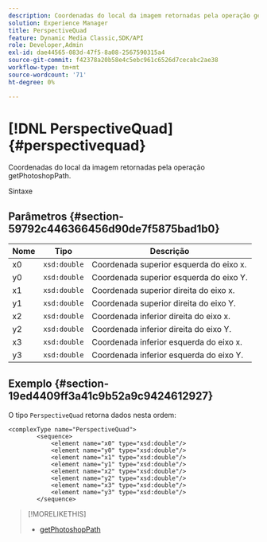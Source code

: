```yaml
---
description: Coordenadas do local da imagem retornadas pela operação getPhotoshopPath.
solution: Experience Manager
title: PerspectiveQuad
feature: Dynamic Media Classic,SDK/API
role: Developer,Admin
exl-id: dae44565-083d-47f5-8a08-2567590315a4
source-git-commit: f42378a20b58e4c5ebc961c6526d7cecabc2ae38
workflow-type: tm+mt
source-wordcount: '71'
ht-degree: 0%

---
```


# [!DNL PerspectiveQuad]{#perspectivequad}

Coordenadas do local da imagem retornadas pela operação getPhotoshopPath.

Sintaxe

## Parâmetros {#section-59792c446366456d90de7f5875bad1b0}

| Nome | Tipo | Descrição |
|---|---|---|
| x0 | `xsd:double` | Coordenada superior esquerda do eixo x. |
| y0 | `xsd:double` | Coordenada superior esquerda do eixo Y. |
| x1 | `xsd:double` | Coordenada superior direita do eixo x. |
| y1 | `xsd:double` | Coordenada superior direita do eixo Y. |
| x2 | `xsd:double` | Coordenada inferior direita do eixo x. |
| y2 | `xsd:double` | Coordenada inferior direita do eixo Y. |
| x3 | `xsd:double` | Coordenada inferior esquerda do eixo x. |
| y3 | `xsd:double` | Coordenada inferior esquerda do eixo Y. |

## Exemplo {#section-19ed4409ff3a41c9b52a9c9424612927}

O tipo `PerspectiveQuad` retorna dados nesta ordem:

```
<complexType name="PerspectiveQuad">
        <sequence>
            <element name="x0" type="xsd:double"/>
            <element name="y0" type="xsd:double"/>
            <element name="x1" type="xsd:double"/>
            <element name="y1" type="xsd:double"/>
            <element name="x2" type="xsd:double"/>
            <element name="y2" type="xsd:double"/>
            <element name="x3" type="xsd:double"/>
            <element name="y3" type="xsd:double"/>
        </sequence>
```

>[!MORELIKETHIS]
>
>* [getPhotoshopPath](../../operations/c-operations-intro/c-methods/r-get-photoshop-path.md#reference-545f902f84194951ac04e947fdc803b9)
